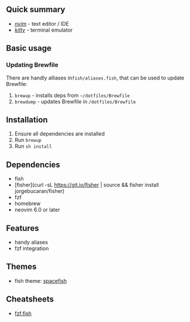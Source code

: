 ## Quick summary

- *[nvim](https://neovim.io)* - text editor / IDE
- *[kitty](https://sw.kovidgoyal.net/kitty/)* - terminal emulator

## Basic usage

### Updating Brewfile

There are handly alliases in`fish/aliases.fish`, that can be used to update Brewfile:
1. `brewup` - installs deps from `~/dotfiles/Brewfile`
2. `brewdump` - updates Brewfile in `/dotfiles/Brewfile`

## Installation

1. Ensure all dependencies are installed
2. Run `brewup`
3. Run `sh install`

## Dependencies

- fish
- [fisher](curl -sL https://git.io/fisher | source && fisher install jorgebucaran/fisher)
- fzf
- homebrew
- neovim 6.0 or later

## Features

- handy aliases
- fzf integration

## Themes

- fish theme: [spacefish](https://spacefish.matchai.dev)

## Cheatsheets

- [fzf.fish](https://github.com/PatrickF1/fzf.fish)
